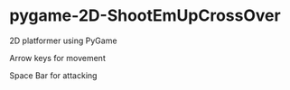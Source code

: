 # pygame-2D-ShootEmUpCrossOver

2D platformer using PyGame

Arrow keys for movement

Space Bar for attacking
